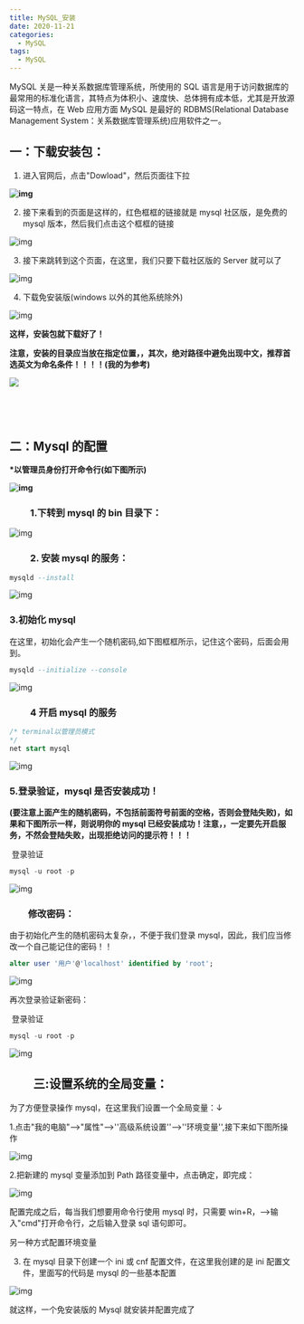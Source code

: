 ```yaml
---
title: MySQL_安装
date: 2020-11-21
categories:
  - MySQL
tags:
  - MySQL
---
```


MySQL 关是一种关系数据库管理系统，所使用的 SQL 语言是用于访问数据库的最常用的标准化语言，其特点为体积小、速度快、总体拥有成本低，尤其是开放源码这一特点，在 Web 应用方面 MySQL 是最好的 RDBMS(Relational Database Management System：关系数据库管理系统)应用软件之一。

## **一：下载安装包：**

1.  进入官网后，点击"Dowload"，然后页面往下拉

**![img](./picture/mysql1.jpg)**

2. 接下来看到的页面是这样的，红色框框的链接就是 mysql 社区版，是免费的 mysql 版本，然后我们点击这个框框的链接

![img](./picture/mysql2.jpg)

3. 接下来跳转到这个页面，在这里，我们只要下载社区版的 Server 就可以了

![img](./picture/mysql3.jpg)

4. 下载免安装版(windows 以外的其他系统除外)

![img](./picture/mysql4.jpg)

**这样，安装包就下载好了！**

**注意，安装的目录应当放在指定位置，，其次，绝对路径中避免出现中文，推荐首选英文为命名条件！！！！(我的为参考)**

**![](./picture/mysql5.jpg)**

## 　

## **二：Mysql 的配置**

**\*以管理员身份打开命令行(如下图所示)**

**![img](./picture/mysql6.jpg)**

### 　　 1.下转到 mysql 的 bin 目录下：

![img](./picture/mysql7.jpg)

### 　　 2. 安装 mysql 的服务：

```sql
mysqld --install
```

![img](./picture/mysql8.jpg)

### 3.初始化 mysql

在这里，初始化会产生一个随机密码,如下图框框所示，记住这个密码，后面会用到。

```sql
mysqld --initialize --console
```

![img](./picture/mysql9.jpg)

### 　　 4 开启 mysql 的服务

```sql
/* terminal以管理员模式
*/
net start mysql
```

![img](./picture/mysql10.jpg)

### 5.登录验证，mysql 是否安装成功！

**(要注意上面产生的随机密码，不包括前面符号前面的空格，否则会登陆失败)，如果和下图所示一样，则说明你的 mysql 已经安装成功！注意，，一定要先开启服务，不然会登陆失败，出现拒绝访问的提示符！！！**

​ 登录验证

```sql
mysql -u root -p
```

![img](./picture/mysql11.jpg)

### 　　修改密码：

由于初始化产生的随机密码太复杂，，不便于我们登录 mysql，因此，我们应当修改一个自己能记住的密码！！

```sql
alter user '用户'@'localhost' identified by 'root';
```

![img](./picture/mysql12.jpg)

再次登录验证新密码：

​ 登录验证

```sql
mysql -u root -p
```

![img](./picture/mysql13.jpg)

## 　　**三:设置系统的全局变量：**

为了方便登录操作 mysql，在这里我们设置一个全局变量：↓

1.点击"我的电脑"-->"属性"-->''高级系统设置''-->''环境变量'',接下来如下图所操作

![img](https://img2018.cnblogs.com/blog/1727568/201909/1727568-20190915195658938-215279743.jpg)

2.把新建的 mysql 变量添加到 Path 路径变量中，点击确定，即完成：

![img](https://img2018.cnblogs.com/blog/1727568/201909/1727568-20190915195808186-1920486822.jpg)

配置完成之后，每当我们想要用命令行使用 mysql 时，只需要 win+R，-->输入"cmd"打开命令行，之后输入登录 sql 语句即可。

另一种方式配置环境变量

3. 在 mysql 目录下创建一个 ini 或 cnf 配置文件，在这里我创建的是 ini 配置文件，里面写的代码是 mysql 的一些基本配置

![img](./picture/mysql16.jpg)

就这样，一个免安装版的 Mysql 就安装并配置完成了
